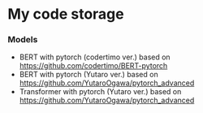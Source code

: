 # My code storage
### Models
* BERT with pytorch (codertimo ver.) based on <https://github.com/codertimo/BERT-pytorch>
* BERT with pytorch (Yutaro ver.) based on <https://github.com/YutaroOgawa/pytorch_advanced>
* Transformer with pytorch (Yutaro ver.) based on <https://github.com/YutaroOgawa/pytorch_advanced>
